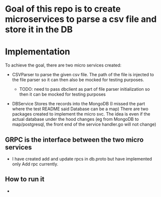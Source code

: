 # Goal of this repo is to create microservices to parse a csv file and store it in the DB

# Implementation
To achieve the goal, there are two micro services created:
- CSVParser to parse the given csv file. The path of the file is injected to the file parser so it can then also be mocked
  for testing purposes.
    - TODO: need to pass dbclient as part of file parser initialization so then it can be mocked for testing purposes

- DBService
  Stores the records into the MongoDB (I missed the part where the test README said Database can be a map)
  There are two packages created to implement the micro svc. The idea is even if the actual database under the hood changes
  (eg from MongoDB to map/postgresql, the front end of the service handler.go will not change)

## GRPC is the interface between the two micro services
- I have created add and update rpcs in db.proto but have implemented only Add rpc currently.

## How to run it
-